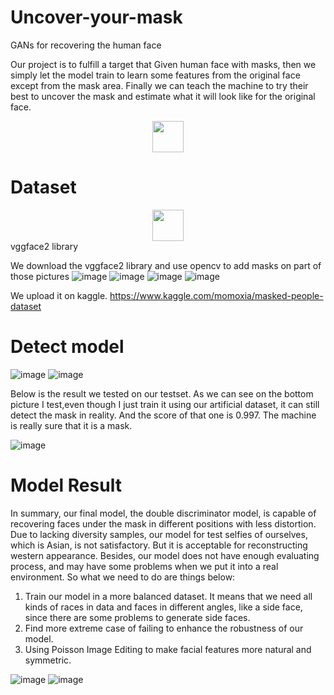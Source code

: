 # Uncover-your-mask
GANs for recovering the human face

Our project is to fulfill a target that Given human face with masks, then we simply let the model train to learn some features from the original face except from the mask area. Finally we can teach the machine to try their best to uncover the mask and estimate what it will look like for the original face.


<div align=center>
  <img width="50" height="50" src="https://github.com/BiuYeaf/Uncover-your-mask/blob/main/whole_images_model/161_train.png"/>
</div>




# Dataset

<div align=center>
  <img width="50" height="50" src="https://github.com/BiuYeaf/Uncover-your-mask/blob/main/images/face.png"/>
</div>
vggface2 library



We download the vggface2 library and use opencv to add masks on part of those pictures
![image](https://github.com/BiuYeaf/Uncover-your-mask/blob/main/images/mask01.png)
![image](https://github.com/BiuYeaf/Uncover-your-mask/blob/main/images/mask02.png)
![image](https://github.com/BiuYeaf/Uncover-your-mask/blob/main/images/mask03.png)
![image](https://github.com/BiuYeaf/Uncover-your-mask/blob/main/images/mask04.png)

We upload it on kaggle.
https://www.kaggle.com/momoxia/masked-people-dataset


# Detect model

![image](https://github.com/BiuYeaf/Uncover-your-mask/blob/main/images/detect01.png)
![image](https://github.com/BiuYeaf/Uncover-your-mask/blob/main/images/detect02.png)

Below is the result we tested on our testset. As we can see on the bottom picture I test,even though I just train it using our artificial dataset, it can still detect the mask  in reality. And the score of that one is 0.997. The machine is really sure that it is a mask.

![image](https://github.com/BiuYeaf/Uncover-your-mask/blob/main/images/detect03.png)


# Model Result

In summary, our final model, the double discriminator model, is capable of recovering faces under the mask in different positions with less distortion.
Due to lacking diversity samples, our model for test selfies of ourselves, which is Asian, is not satisfactory. But it is acceptable for reconstructing western appearance. Besides, our model does not have enough evaluating process, and may have some problems when we put it into a real environment. So what we need to do are things below:

1. Train our model in a more balanced dataset. It means that we need all kinds of races in data and faces in different angles, like a side face, since there are some problems to generate side faces.
2. Find more extreme case of failing to enhance the robustness of our model.
3. Using Poisson Image Editing to make facial features more natural and symmetric.

![image](https://github.com/BiuYeaf/Uncover-your-mask/blob/main/result01.png)
![image](https://github.com/BiuYeaf/Uncover-your-mask/blob/main/result02.png)
